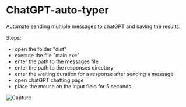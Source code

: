 # ChatGPT-auto-typer
Automate sending multiple messages to chatGPT and saving the results.

Steps:
- open the folder "dist"
- execute the file "main.exe"
- enter the path to the messages file
- enter the path to the responses directory
- enter the waiting duration for a response after sending a message
- open chatGPT chatting page
- place the mouse on the input field for 5 seconds

![Capture](https://github.com/IMAD-Majid/ChatGPT-auto-typer/assets/137281672/e30fea6a-bb2a-4bb6-9727-dffa8720c5a1)
